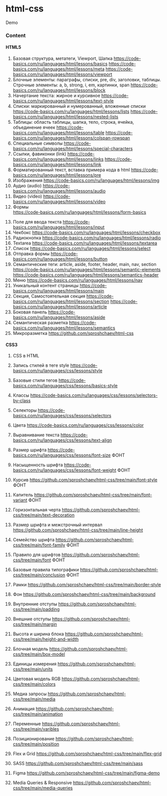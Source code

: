 # html-css
Demo

### Content

#### HTML5
1. Базовая структура, метатеги, Viewport, Шапка https://code-basics.com/ru/languages/html/lessons/basics https://code-basics.com/ru/languages/html/lessons/meta https://code-basics.com/ru/languages/html/lessons/viewport  
2. Блочные элементы: параграфы, списки, pre, div, заголовки, таблицы. Строчные элементы: a, b, strong, i, em, картинки, span https://code-basics.com/ru/languages/html/lessons/block
3. Начертание текста: жирное и курсивное https://code-basics.com/ru/languages/html/lessons/text-style 
4. Списки: маркированный и нумерованный, вложенные списки https://code-basics.com/ru/languages/html/lessons/lists https://code-basics.com/ru/languages/html/lessons/nested-lists 
5. Таблицы: область таблицы, шапка, тело, строка, ячейка, объединение ячеек https://code-basics.com/ru/languages/html/lessons/table https://code-basics.com/ru/languages/html/lessons/colspan-rowspan  
6. Специальные символы https://code-basics.com/ru/languages/html/lessons/special-characters
7. Ссылки, фавиконки (link) https://code-basics.com/ru/languages/html/lessons/links https://code-basics.com/ru/languages/html/lessons/link 
8. Форматированный текст, вставка примера кода в html https://code-basics.com/ru/languages/html/lessons/pre
9.  Изображения https://code-basics.com/ru/languages/html/lessons/img
10. Аудио (audio) https://code-basics.com/ru/languages/html/lessons/audio
11. Видео (video) https://code-basics.com/ru/languages/html/lessons/video
12. Формы <form> https://code-basics.com/ru/languages/html/lessons/form-basics 
13. Поле для ввода текста https://code-basics.com/ru/languages/html/lessons/input
14. Чекбокс https://code-basics.com/ru/languages/html/lessons/checkbox
15. Радиокнопка https://code-basics.com/ru/languages/html/lessons/radio
16. Textarea https://code-basics.com/ru/languages/html/lessons/textarea
17. Список https://code-basics.com/ru/languages/html/lessons/select
18. Отправка формы https://code-basics.com/ru/languages/html/lessons/button
19. Семантические теги: article, aside, footer, header, main, nav, section https://code-basics.com/ru/languages/html/lessons/semantic-elements https://code-basics.com/ru/languages/html/lessons/semantics-header  
20. Меню https://code-basics.com/ru/languages/html/lessons/nav
21. Уникальный контент страницы https://code-basics.com/ru/languages/html/lessons/main
22. Секция, Самостоятельная секция https://code-basics.com/ru/languages/html/lessons/section https://code-basics.com/ru/languages/html/lessons/article
23. Боковая панель https://code-basics.com/ru/languages/html/lessons/aside 
24. Семантическая разметка https://code-basics.com/ru/languages/html/lessons/semantics 
25. Микроразметка https://github.com/sproshchaev/html-css

#### CSS3
1. CSS в HTML 
2. Запись стилей в теге style https://code-basics.com/ru/languages/css/lessons/style
3. Базовые стили тегов https://code-basics.com/ru/languages/css/lessons/basics-style 
4. Классы https://code-basics.com/ru/languages/css/lessons/selectors-by-class
5. Селекторы https://code-basics.com/ru/languages/css/lessons/selectors 
6. Цвета https://code-basics.com/ru/languages/css/lessons/color 
7. Выравнивание текста https://code-basics.com/ru/languages/css/lessons/text-align
8. Размер шрифта https://code-basics.com/ru/languages/css/lessons/font-size ФОНТ
9. Насыщенность шрифта https://code-basics.com/ru/languages/css/lessons/font-weight ФОНТ
10. Курсив https://github.com/sproshchaev/html-css/tree/main/font-style ФОНТ
11. Капитель https://github.com/sproshchaev/html-css/tree/main/font-variant ФОНТ
12. Горизонтальная черта https://github.com/sproshchaev/html-css/tree/main/text-decoration
13. Размер шрифта и межстрочный интервал https://github.com/sproshchaev/html-css/tree/main/line-height
14. Семейство шрифта https://github.com/sproshchaev/html-css/tree/main/font-family ФОНТ
15. Правило для шрифтов https://github.com/sproshchaev/html-css/tree/main/font ФОНТ
16. Базовые правила типографики https://github.com/sproshchaev/html-css/tree/main/conclusion ФОНТ
17. Рамки https://github.com/sproshchaev/html-css/tree/main/border-style
18. Фон https://github.com/sproshchaev/html-css/tree/main/background
19. Внутренние отступы https://github.com/sproshchaev/html-css/tree/main/padding
20. Внешние отступы https://github.com/sproshchaev/html-css/tree/main/margin
21. Высота и ширина блока https://github.com/sproshchaev/html-css/tree/main/height-and-width
22. Блочная модель https://github.com/sproshchaev/html-css/tree/main/box-model
23. Единицы измерения https://github.com/sproshchaev/html-css/tree/main/units
24. Цветовая модель RGB https://github.com/sproshchaev/html-css/tree/main/colors
25. Медиа запросы https://github.com/sproshchaev/html-css/tree/main/media
26. Анимация https://github.com/sproshchaev/html-css/tree/main/animation
27. Переменные https://github.com/sproshchaev/html-css/tree/main/varibles
28. Позиционирование https://github.com/sproshchaev/html-css/tree/main/position
    
29. Flex и Grid https://github.com/sproshchaev/html-css/tree/main/flex-grid
30. SASS https://github.com/sproshchaev/html-css/tree/main/sass

31. Figma https://github.com/sproshchaev/html-css/tree/main/figma-demo

32. Media Queries & Responsive https://github.com/sproshchaev/html-css/tree/main/media-queries
